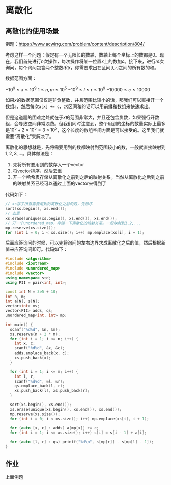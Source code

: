 # 离散化



## 离散化的使用场景

例题：https://www.acwing.com/problem/content/description/804/

考虑这样一个问题：假定有一个无限长的数轴，数轴上每个坐标上的数都是$0$。现在，我们首先进行$n$次操作，每次操作将某一位置$x$上的数加$c$。接下来，进行$m$次询问，每个询问包含两个整数$l$和$r$，你需要求出在区间$[l,r]$之间的所有数的和。

数据范围方面：

$-10^9\le x\le 10^9$
$1\le n,m\le 10^5$
$-10^9\le l\le r\le 10^9$
$-10000\le c\le 10000$



如果$x$的数据范围仅仅是非负整数，并且范围比较小的话，那我们可以直接开一个数组`a`，然后每次`a[x] += c`，求区间和的话可以用前缀和数组来快速求出。

但是这道题的困难之处就在于$x$的范围非常大，并且还包含负数，如果强行开数组，会导致空间非常浪费。但我们同时注意到，整个用到的坐标的数量实际上最多是$10^5+2\times 10^5=3\times 10^5$，这个长度的数组空间方面是可以接受的。这里我们就需要“离散化”来解决了。



离散化的思想就是，先将需要用到的数都映射到范围较小的数，一般就直接映射到$1,2,3,...$。具体做法是：

1. 先将所有要用到的数存入一个vector
2. 将vector排序，然后去重
3. 开一个哈希表存储从离散化之前到之后的映射关系。当然从离散化之后到之前的映射关系已经可以通过上面的vector来得到了

代码如下：

```cpp
// xs存了所有需要用到的离散化之前的数，先排序
sort(xs.begin(), xs.end());
// 去重
xs.erase(unique(xs.begin(), xs.end()), xs.end());
// 开一个unordered_map，存储一下离散化的映射关系。一般映射到1,2,...
mp.reserve(xs.size());
for (int i = 0; i < xs.size(); i++) mp.emplace(xs[i], i + 1);
```



后面应答询问的时候，可以先将询问的左右边界求成离散化之后的值，然后根据新值来应答询问即可。代码如下：

```cpp
#include <algorithm>
#include <iostream>
#include <unordered_map>
#include <vector>
using namespace std;
using PII = pair<int, int>;

const int N = 3e5 + 10;
int n, m;
int a[N], s[N];
vector<int> xs;
vector<PII> adds, qs;
unordered_map<int, int> mp;

int main() {
  scanf("%d%d", &n, &m);
  xs.reserve(n + 2 * m);
  for (int i = 1; i <= n; i++) {
    int x, c;
    scanf("%d%d", &x, &c);
    adds.emplace_back(x, c);
    xs.push_back(x);
  }

  for (int i = 1; i <= m; i++) {
    int l, r;
    scanf("%d%d", &l, &r);
    qs.emplace_back(l, r);
    xs.push_back(l), xs.push_back(r);
  }

  sort(xs.begin(), xs.end());
  xs.erase(unique(xs.begin(), xs.end()), xs.end());
  mp.reserve(xs.size());
  for (int i = 0; i < xs.size(); i++) mp.emplace(xs[i], i + 1);

  for (auto [x, c] : adds) a[mp[x]] += c;
  for (int i = 1; i <= xs.size(); i++) s[i] = s[i - 1] + a[i];

  for (auto [l, r] : qs) printf("%d\n", s[mp[r]] - s[mp[l] - 1]);
}
```



## 作业

上面例题